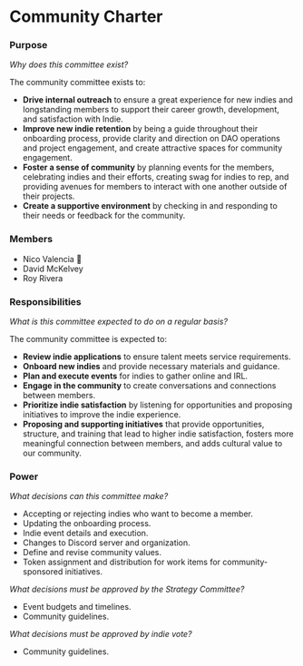 # Community Charter

### Purpose

_Why does this committee exist?_

The community committee exists to:

- **Drive internal outreach** to ensure a great experience for new indies and longstanding members to support their career growth, development, and satisfaction with Indie.
- **Improve new indie retention** by being a guide throughout their onboarding process, provide clarity and direction on DAO operations and project engagement, and create attractive spaces for community engagement.
- **Foster a sense of community** by planning events for the members, celebrating indies and their efforts, creating swag for indies to rep, and providing avenues for members to interact with one another outside of their projects.
- **Create a supportive environment** by checking in and responding to their needs or feedback for the community.

### Members

- Nico Valencia 🧢
- David McKelvey
- Roy Rivera

### Responsibilities

_What is this committee expected to do on a regular basis?_

The community committee is expected to:

- **Review indie applications** to ensure talent meets service requirements.
- **Onboard new indies** and provide necessary materials and guidance.
- **Plan and execute events** for indies to gather online and IRL.
- **Engage in the community** to create conversations and connections between members.
- **Prioritize indie satisfaction** by listening for opportunities and proposing initiatives to improve the indie experience.
- **Proposing and supporting initiatives** that provide opportunities, structure, and training that lead to higher indie satisfaction, fosters more meaningful connection between members, and adds cultural value to our community.

### Power

_What decisions can this committee make?_

- Accepting or rejecting indies who want to become a member.
- Updating the onboarding process.
- Indie event details and execution.
- Changes to Discord server and organization.
- Define and revise community values.
- Token assignment and distribution for work items for community-sponsored initiatives.

_What decisions must be approved by the Strategy Committee?_

- Event budgets and timelines.
- Community guidelines.

_What decisions must be approved by indie vote?_

- Community guidelines.
